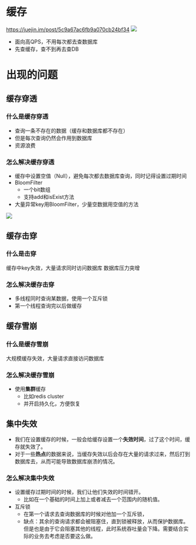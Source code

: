 # 缓存
https://juejin.im/post/5c9a67ac6fb9a070cb24bf34
![](https://i.imgur.com/hBSQx2r.png)

- 面向高QPS，不用每次都去查数据库
- 先查缓存，查不到再去查DB

# 出现的问题
## 缓存穿透
### 什么是缓存穿透
- 查询一条不存在的数据（缓存和数据库都不存在）
- 但是每次查询仍然会作用到数据库
- 资源浪费

### 怎么解决缓存穿透
- 缓存中设置空值（Null），避免每次都去数据库查询，同时记得设置过期时间
- BloomFilter
	- 一个bit数组
	- 支持add和isExist方法
- 大量异常key用BloomFilter，少量空数据用空值的方法

![](https://i.imgur.com/lGPep4Q.png)

## 缓存击穿
### 什么是击穿
缓存中key失效，大量请求同时访问数据库
数据库压力突增

### 怎么解决缓存击穿
- 多线程同时查询某数据，使用一个互斥锁
- 第一个线程查询完以后做缓存

## 缓存雪崩
### 什么是缓存雪崩
大规模缓存失效，大量请求直接访问数据库

### 怎么解决缓存雪崩
- 使用**集群**缓存
	- 比如redis cluster
	- 并开启持久化，方便恢复

## 集中失效
- 我们在设置缓存的时候，一般会给缓存设置一个**失效时间**，过了这个时间，缓存就失效了。
- 对于一些**热点**的数据来说，当缓存失效以后会存在大量的请求过来，然后打到数据库去，从而可能导致数据库崩溃的情况。

### 怎么解决集中失效
- 设置缓存过期时间的时候，我们让他们失效的时间错开。
	- 比如在一个基础的时间上加上或者减去一个范围内的随机值。
- 互斥锁
	- 在第一个请求去查询数据库的时候对他加一个互斥锁，
	- 缺点：其余的查询请求都会被阻塞住，直到锁被释放，从而保护数据库。但是也是由于它会阻塞其他的线程，此时系统吞吐量会下降。需要结合实际的业务去考虑是否要这么做。